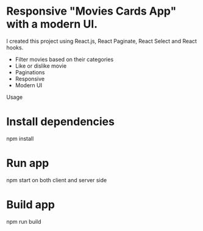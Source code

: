 # Responsive "Movies Cards App" with a modern UI.
I created this project using React.js, React Paginate, React Select and React hooks.

- Filter movies based on their categories
- Like or dislike movie
- Paginations
- Responsive
- Modern UI

Usage
# Install dependencies
npm install
# Run app
npm start on both client and server side
# Build app
npm run build

